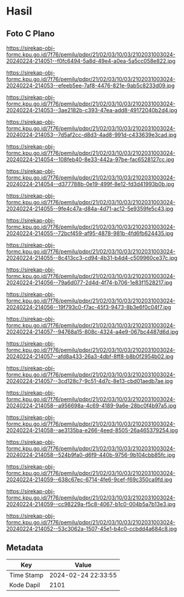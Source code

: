 # Hasil

## Foto C Plano

https://sirekap-obj-formc.kpu.go.id/7f76/pemilu/pdpr/21/02/03/10/03/2102031003024-20240224-214051--f0fc6494-5a8d-49e4-a0ea-5a5cc058e822.jpg

https://sirekap-obj-formc.kpu.go.id/7f76/pemilu/pdpr/21/02/03/10/03/2102031003024-20240224-214053--efeeb5ee-7af8-4476-821e-9ab5c8233d09.jpg

https://sirekap-obj-formc.kpu.go.id/7f76/pemilu/pdpr/21/02/03/10/03/2102031003024-20240224-214053--3ae2182b-c393-47ea-add8-49172040b2d4.jpg

https://sirekap-obj-formc.kpu.go.id/7f76/pemilu/pdpr/21/02/03/10/03/2102031003024-20240224-214053--7d5af2cc-d8d3-4ad8-991d-c433639e3cad.jpg

https://sirekap-obj-formc.kpu.go.id/7f76/pemilu/pdpr/21/02/03/10/03/2102031003024-20240224-214054--108feb40-8e33-442a-97be-fac6528127cc.jpg

https://sirekap-obj-formc.kpu.go.id/7f76/pemilu/pdpr/21/02/03/10/03/2102031003024-20240224-214054--d377788b-0e19-499f-8e12-fd3d41993b0b.jpg

https://sirekap-obj-formc.kpu.go.id/7f76/pemilu/pdpr/21/02/03/10/03/2102031003024-20240224-214055--9fe4c47a-d84a-4d71-ac12-5e9359fe5c43.jpg

https://sirekap-obj-formc.kpu.go.id/7f76/pemilu/pdpr/21/02/03/10/03/2102031003024-20240224-214055--72bcf459-af95-4878-981b-4fd6fb624435.jpg

https://sirekap-obj-formc.kpu.go.id/7f76/pemilu/pdpr/21/02/03/10/03/2102031003024-20240224-214055--8c413cc3-cd94-4b31-b4d4-c509960ce37c.jpg

https://sirekap-obj-formc.kpu.go.id/7f76/pemilu/pdpr/21/02/03/10/03/2102031003024-20240224-214056--79a6d077-2d4d-4f74-b706-1e83f1528217.jpg

https://sirekap-obj-formc.kpu.go.id/7f76/pemilu/pdpr/21/02/03/10/03/2102031003024-20240224-214056--19f793c0-f7ac-45f3-9473-8b3e6f0c04f7.jpg

https://sirekap-obj-formc.kpu.go.id/7f76/pemilu/pdpr/21/02/03/10/03/2102031003024-20240224-214057--94768a15-808c-4324-a4e9-067bc4487d6d.jpg

https://sirekap-obj-formc.kpu.go.id/7f76/pemilu/pdpr/21/02/03/10/03/2102031003024-20240224-214057--afd8a433-26a3-4dbf-8ff8-b8b0f2954b02.jpg

https://sirekap-obj-formc.kpu.go.id/7f76/pemilu/pdpr/21/02/03/10/03/2102031003024-20240224-214057--3cd128c7-9c51-4d7c-8e13-cbd01aedb7ae.jpg

https://sirekap-obj-formc.kpu.go.id/7f76/pemilu/pdpr/21/02/03/10/03/2102031003024-20240224-214058--a956698a-4c69-4189-9a6e-28bc0f4b97a5.jpg

https://sirekap-obj-formc.kpu.go.id/7f76/pemilu/pdpr/21/02/03/10/03/2102031003024-20240224-214058--ae3135ba-e266-4eed-8505-26a465379254.jpg

https://sirekap-obj-formc.kpu.go.id/7f76/pemilu/pdpr/21/02/03/10/03/2102031003024-20240224-214058--524b9fa0-d6f9-440b-9756-9b104cbb85fc.jpg

https://sirekap-obj-formc.kpu.go.id/7f76/pemilu/pdpr/21/02/03/10/03/2102031003024-20240224-214059--638c67ec-6714-4fe6-9cef-f69c350ca9fd.jpg

https://sirekap-obj-formc.kpu.go.id/7f76/pemilu/pdpr/21/02/03/10/03/2102031003024-20240224-214059--cc98229a-f5c8-4067-b1c0-004b5a7b13e3.jpg

https://sirekap-obj-formc.kpu.go.id/7f76/pemilu/pdpr/21/02/03/10/03/2102031003024-20240224-214052--53c3062a-1507-45e1-b4c0-ccbdd4a684c8.jpg


## Metadata

| Key        | Value               |
| ---------- | ------------------- |
| Time Stamp | 2024-02-24 22:33:55 |
| Kode Dapil | 2101                |



